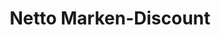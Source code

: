 ---
title: "Netto Marken-Discount"
url: /ulm/netto-marken-discount-pfullendorfer-strasse/
shop: Supermarkt
---